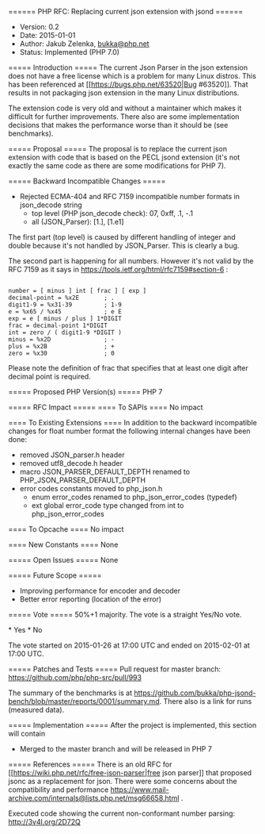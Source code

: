 ====== PHP RFC: Replacing current json extension with jsond ======
  * Version: 0.2
  * Date: 2015-01-01
  * Author: Jakub Zelenka, bukka@php.net
  * Status: Implemented (PHP 7.0)


===== Introduction =====
The current Json Parser in the json extension does not have a free license which is a problem for many Linux distros. This has been referenced at [[https://bugs.php.net/63520|Bug #63520]]. That results in not packaging json extension in the many Linux distributions.

The extension code is very old and without a maintainer which makes it difficult for further improvements. There also are some implementation decisions that makes the performance worse than it should be (see benchmarks).

===== Proposal =====
The proposal is to replace the current json extension with code that is based on the PECL jsond extension (it's not exactly the same code as there are some modifications for PHP 7).

===== Backward Incompatible Changes =====
  * Rejected ECMA-404 and RFC 7159 incompatible number formats in json_decode string
    * top level (PHP json_decode check): 07, 0xff, .1, -.1
    * all (JSON_Parser): [1.], [1.e1]

The first part (top level) is caused by different handling of integer and double because it's not handled by JSON_Parser. This is clearly a bug.

The second part is happening for all numbers. However it's not valid by the RFC 7159 as it says in  https://tools.ietf.org/html/rfc7159#section-6 :

<code>
number = [ minus ] int [ frac ] [ exp ]
decimal-point = %x2E       ; .
digit1-9 = %x31-39         ; 1-9
e = %x65 / %x45            ; e E
exp = e [ minus / plus ] 1*DIGIT
frac = decimal-point 1*DIGIT
int = zero / ( digit1-9 *DIGIT )
minus = %x2D               ; -
plus = %x2B                ; +
zero = %x30                ; 0
</code>

Please note the definition of frac that specifies that at least one digit after decimal point is required.

===== Proposed PHP Version(s) =====
PHP 7

===== RFC Impact =====
==== To SAPIs ====
No impact

==== To Existing Extensions ====
In addition to the backward incompatible changes for float number format the following internal changes have been done:
  * removed JSON_parser.h header
  * removed utf8_decode.h header
  * macro JSON_PARSER_DEFAULT_DEPTH renamed to PHP_JSON_PARSER_DEFAULT_DEPTH
  * error codes constants moved to php_json.h
    * enum error_codes renamed to php_json_error_codes (typedef)
    * ext global error_code type changed from int to php_json_error_codes

==== To Opcache ====
No impact

==== New Constants ====
None

===== Open Issues =====
None

===== Future Scope =====
  * Improving performance for encoder and decoder
  * Better error reporting (location of the error)

===== Vote =====
50%+1 majority. The vote is a straight Yes/No vote.

<doodle title="Should jsond based extension replace the current json extension in PHP 7?" auth="bukka" voteType="single" closed="true">
   * Yes
   * No
</doodle>

The vote started on 2015-01-26 at 17:00 UTC and ended on 2015-02-01 at 17:00 UTC.

===== Patches and Tests =====
Pull request for master branch: https://github.com/php/php-src/pull/993

The summary of the benchmarks is at https://github.com/bukka/php-jsond-bench/blob/master/reports/0001/summary.md. There also is a link for runs (measured data).

===== Implementation =====
After the project is implemented, this section will contain
  - Merged to the master branch and will be released in PHP 7

===== References =====
There is an old RFC for [[https://wiki.php.net/rfc/free-json-parser|free json parser]] that proposed jsonc as a replacement for json. There were some concerns about the compatibility and performance https://www.mail-archive.com/internals@lists.php.net/msg66658.html .

Executed code showing the current non-conformant number parsing: http://3v4l.org/2D72Q
